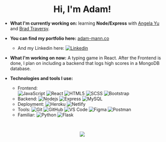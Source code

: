<h1 align="center">Hi, I'm Adam!</h1>

- **What I'm currently working on:** learning **Node/Express** with [Angela Yu](https://www.linkedin.com/in/angela-yu-963a584b/?originalSubdomain=uk) and [Brad Traversy](https://www.youtube.com/watch?v=fBNz5xF-Kx4). 

- **You can find my portfolio here:** [adam-mann.co](https://adam-mann.co/)
  - And my Linkedin here: [![Linkedin](https://img.shields.io/badge/-LinkedIn-blue?style=flat-square&logo=Linkedin&logoColor=white&link=https://www.linkedin.com/in/adam-e-mann/)](https://www.linkedin.com/in/adam-e-mann/)


- **What I'm working on now:** A typing game in React. After the Frontend is done, I plan on including a backend that logs high scores in a MongoDB database. 

- **Technologies and tools I use:**
  - Frontend: 		
    ![JavaScript](https://img.shields.io/badge/-JavaScript-black?style=flat-square&logo=javascript)
    ![React](https://img.shields.io/badge/-React-blueviolet?style=flat-square&logo=react)
    ![HTML5](https://img.shields.io/badge/-HTML5-E34F26?style=flat-square&logo=html5&logoColor=white)
    ![SCSS](https://img.shields.io/badge/-Sass-CF649A?style=flat-square&logo=sass&logoColor=white)
    ![Bootstrap](https://img.shields.io/badge/-Bootstrap-563D7C?style=flat-square&logo=bootstrap&logoColor=white)
  - Backend: 
    ![Nodejs](https://img.shields.io/badge/-Nodejs-black?style=flat-square&logo=Node.js)
    ![Express](https://img.shields.io/badge/-Express-blue?style=flat-square&logo=express)
    ![MySQL](https://img.shields.io/badge/-MySql-important?style=flat-square&logo=mysql)
  - Deployment:
    ![Heroku](https://img.shields.io/badge/-Heroku-blueviolet?style=flat-square&logo=heroku)
    ![Netlify](https://img.shields.io/badge/-Netlify-critical?style=flat-square&logo=netlify)
  - Tools: 
    ![Git](https://img.shields.io/badge/-Git-9cf?style=flat-square&logo=git)
    ![GitHub](https://img.shields.io/badge/-GitHub-181717?style=flat-square&logo=github)
    ![VS Code](https://img.shields.io/badge/-VSCode-blueviolet?style=flat-square&logo=visualstudiocode)
    ![Figma](https://img.shields.io/badge/-Figma-black?style=flat-square&logo=figma)
    ![Postman](https://img.shields.io/badge/-Postman-F24E1E?style=flat-square&logo=postman&logoColor=white)
  - Familiar:
    ![Python](https://img.shields.io/badge/-Python-3776AB?style=flat-square&logo=python&logoColor=white)
    ![Flask](https://img.shields.io/badge/-Flask-000?style=flat-square&logo=flask)

<br/>

<p align="center">
  <img src="https://github-readme-stats.vercel.app/api?username=aemann2&count_private=true&show_icons=true&include_all_commits=true&theme=dark&hide=stars" />
</p>


<!--
**aemann2/aemann2** is a ✨ _special_ ✨ repository because its `README.md` (this file) appears on your GitHub profile.

<!-- ![Github Stats](https://github-readme-stats.vercel.app/api?username=aemann2&count_private=true&show_icons=true&include_all_commits=true&theme=dark&hide=stars)
